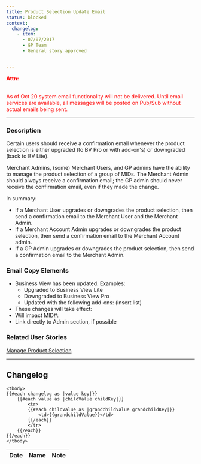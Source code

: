 ```yaml
---
title: Product Selection Update Email
status: blocked
context:
  changelog:
    - item:
      - 07/07/2017
      - GP Team
      - General story approved


---
```


<font style="color:#ff0000">
<b>Attn:</b><br/><br/>

As of Oct 20 system email functionality will not be delivered. Until email services are available, all messages will be posted on Pub/Sub without actual emails being sent.
</font>

---

### Description
Certain users should receive a confirmation email whenever the product selection is either upgraded (to BV Pro or with add-on's) or downgraded (back to BV Lite).

Merchant Admins, (some) Merchant Users, and GP admins have the ability to manage the product selection of a group of MIDs. The Merchant Admin should always receive a confirmation email; the GP admin should never receive the confirmation email, even if they made the change.

In summary:
- If a Merchant User upgrades or downgrades the product selection, then send a confirmation email to the Merchant User and the Merchant Admin.
- If a Merchant Account Admin upgrades or downgrades the product selection, then send a confirmation email to the Merchant Account admin.
- If a GP Admin upgrades or downgrades the product selection, then send a confirmation email to the Merchant Admin.

### Email Copy Elements
- Business View has been updated. Examples:
  - Upgraded to Business View Lite
  - Downgraded to Business View Pro
  - Updated with the following add-ons: (insert list)
- These changes will take effect:
- Will impact MID#:
- Link directly to Admin section, if possible

### Related User Stories
<a href="http://35.186.160.34/docs/docs/administration/manage-product-selection/manage-product-selection.html">Manage Product Selection</a>


---

## Changelog <a name="changelog"></a>

<table>
	<thead>
		<th>Date</th>
		<th>Name</th>
		<th>Note</th>
	</thead>

	<tbody>
	{{#each changelog as |value key|}}
		{{#each value as |childValue childKey|}}
			<tr>
			{{#each childValue as |grandchildValue grandchildKey|}}
				<td>{{grandchildValue}}</td>
			{{/each}}		
			</tr>
		{{/each}}
	{{/each}}
	</tbody>
</table>
